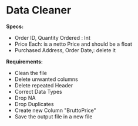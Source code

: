 # Data Cleaner

**Specs:**
- Order ID, Quantity Ordered : Int
- Price Each: is a netto Price and should be a float
- Purchased Address, Order Date,: delete it


**Requirements:**
- Clean the file
- Delete unwanted columns
- Delete repeated Header
- Correct Data Types
- Drop NA
- Drop Duplicates
- Create new Column "BruttoPrice" 
- Save the output file in a new file


